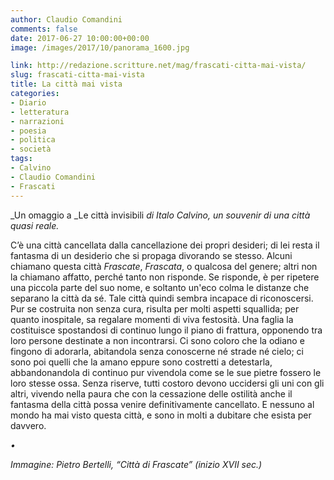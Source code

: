 ```yaml
---
author: Claudio Comandini
comments: false
date: 2017-06-27 10:00:00+00:00
image: /images/2017/10/panorama_1600.jpg

link: http://redazione.scritture.net/mag/frascati-citta-mai-vista/
slug: frascati-citta-mai-vista
title: La città mai vista
categories:
- Diario
- letteratura
- narrazioni
- poesia
- politica
- società
tags:
- Calvino
- Claudio Comandini
- Frascati
---
```


_Un omaggio a _Le città invisibili _di Italo Calvino, un souvenir di una città quasi reale._



C’è una città cancellata dalla cancellazione dei propri desideri; di lei resta il fantasma di un desiderio che si propaga divorando se stesso. Alcuni chiamano questa città _Frascate_, _Frascata_, o qualcosa del genere; altri non la chiamano affatto, perché tanto non risponde. Se risponde, è per ripetere una piccola parte del suo nome, e soltanto un'eco colma le distanze che separano la città da sé. Tale città quindi sembra incapace di riconoscersi. Pur se costruita non senza cura, risulta per molti aspetti squallida; per quanto inospitale, sa regalare momenti di viva festosità. Una faglia la costituisce spostandosi di continuo lungo il piano di frattura, opponendo tra loro persone destinate a non incontrarsi. Ci sono coloro che la odiano e fingono di adorarla, abitandola senza conoscerne né strade né cielo; ci sono poi quelli che la amano eppure sono costretti a detestarla, abbandonandola di continuo pur vivendola come se le sue pietre fossero le loro stesse ossa. Senza riserve, tutti costoro devono uccidersi gli uni con gli altri, vivendo nella paura che con la cessazione delle ostilità anche il fantasma della città possa venire definitivamente cancellato. E nessuno al mondo ha mai visto questa città, e sono in molti a dubitare che esista per davvero.

_•_

_Immagine: Pietro Bertelli, _“Città di Frascate” (inizio XVII sec.)__


